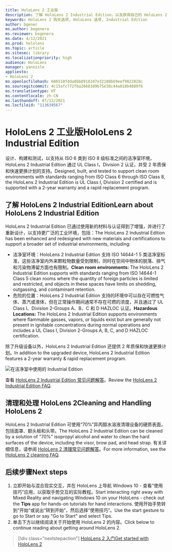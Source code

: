 ```yaml
---
title: HoloLens 2 工业版
description: 了解 HoloLens 2 Industrial Edition，以及获得自己的 HoloLens 2 Industrial Edition 后的后续操作。
keywords: HoloLens 2 购买选项, HoloLens 选项, Industrial Edition
author: bgener
ms.author: bogenera
ms.reviewer: bogenera
ms.date: 4/12/2021
ms.prod: hololens
ms.topic: article
ms.sitesec: library
ms.localizationpriority: high
audience: HoloLens
manager: yannisle
appliesto:
- HoloLens 2
ms.openlocfilehash: 686510fdda8bb09182d7e32188bb9eef9022828c
ms.sourcegitcommit: 4c15afc772fba26683d9b75e38c44a018b4889f6
ms.translationtype: HT
ms.contentlocale: zh-CN
ms.lasthandoff: 07/12/2021
ms.locfileid: "113639567"
---
```

# <a name="hololens-2-industrial-edition"></a><span data-ttu-id="79d89-104">HoloLens 2 工业版</span><span class="sxs-lookup"><span data-stu-id="79d89-104">HoloLens 2 Industrial Edition</span></span>

<span data-ttu-id="79d89-105">设计、构建和测试，以支持从 ISO 6 类到 ISO 8 级标准之间的洁净室环境，HoloLens 2 Industrial Edition 通过 UL Class I，Division 2 认证，并受 2 年质保和快速更换计划的支持。</span><span class="sxs-lookup"><span data-stu-id="79d89-105">Designed, built, and tested to support clean room environments with standards ranging from ISO Class 6 through ISO Class 8, the HoloLens 2 Industrial Edition is UL Class I, Division 2 certified and is supported with a 2-year warranty and a rapid replacement program.</span></span>

## <a name="learn-about-hololens-2-industrial-edition"></a><span data-ttu-id="79d89-106">了解 HoloLens 2 Industrial Edition</span><span class="sxs-lookup"><span data-stu-id="79d89-106">Learn about HoloLens 2 Industrial Edition</span></span>

<span data-ttu-id="79d89-107">HoloLens 2 Industrial Edition 已通过使用新的材料与认证得到了增强，并进行了重新设计，以支持更广泛的工业环境，包括：</span><span class="sxs-lookup"><span data-stu-id="79d89-107">The HoloLens 2 Industrial Edition has been enhanced and redesigned with new materials and certifications to support a broader set of industrial environments, including:</span></span>

- <span data-ttu-id="79d89-108">洁净室环境：HoloLens 2 Industrial Edition 支持 ISO 14644-1 5 类洁净室标准，这些洁净室内外来颗粒物数量受到限制，同时在空间中物体的脱落、排气和污染物滞留方面也有限制。</span><span class="sxs-lookup"><span data-stu-id="79d89-108">**Clean room environments:** The HoloLens 2 Industrial Edition supports with standards ranging from ISO 14644-1 Class 5 clean rooms where the quantity of foreign particles is limited and restricted, and objects in these spaces have limits on shedding, outgassing, and contaminant retention.</span></span>
- <span data-ttu-id="79d89-109">危险的位置：HoloLens 2 Industrial Edition 支持的环境中可以存在可燃性气体、蒸汽或液体，但在正常操作期间通常不存在可燃的浓度，并且通过了 UL Class I、Division 2-Groups A、B、C 和 D HAZLOC 认证。</span><span class="sxs-lookup"><span data-stu-id="79d89-109">**Hazardous Locations:** The HoloLens 2 Industrial Edition supports environments where flammable gasses, vapors, or liquids exist but are generally not present in ignitable concentrations during normal operations and includes a UL Class I, Division 2-Groups A, B, C, and D HAZLOC certification.</span></span>

<span data-ttu-id="79d89-110">除了升级设备以外，HoloLens 2 Industrial Edition 还提供 2 年质保和快速更换计划。</span><span class="sxs-lookup"><span data-stu-id="79d89-110">In addition to the upgraded device, HoloLens 2 Industrial Edition features a 2-year warranty & rapid replacement program.</span></span>

![在洁净室中使用的 Industrial Edition](./images/ie-small-pic.png)

<span data-ttu-id="79d89-112">查看 [HoloLens 2 Industrial Edition 常见问题解答](hololens2-industrial-edition-faq.md)。</span><span class="sxs-lookup"><span data-stu-id="79d89-112">Review the [HoloLens 2 Industrial Edition FAQ](hololens2-industrial-edition-faq.md).</span></span>

## <a name="cleaning-and-handling-hololens-2"></a><span data-ttu-id="79d89-113">清理和处理 HoloLens 2</span><span class="sxs-lookup"><span data-stu-id="79d89-113">Cleaning and Handling HoloLens 2</span></span>

<span data-ttu-id="79d89-114">HoloLens 2 Industrial Edition 可使用“70%”异丙醇水溶液清理设备的硬质表面，包括面罩、额头板和头带。</span><span class="sxs-lookup"><span data-stu-id="79d89-114">The HoloLens 2 Industrial Edition can be cleaned by a solution of "70%" isopropyl alcohol and water to clean the hard surfaces of the device, including the visor, brow pad, and head strap.</span></span> <span data-ttu-id="79d89-115">有关详细信息，请参阅 [HoloLens 2 清理常见问题解答](/hololens/hololens2-maintenance)。</span><span class="sxs-lookup"><span data-stu-id="79d89-115">For more information, see the [HoloLens 2 cleaning FAQ](/hololens/hololens2-maintenance).</span></span>

## <a name="next-steps"></a><span data-ttu-id="79d89-116">后续步骤</span><span class="sxs-lookup"><span data-stu-id="79d89-116">Next steps</span></span>

1. <span data-ttu-id="79d89-117">立即开始与混合现实交互，并在 HoloLens 上导航 Windows 10 - 查看“使用技巧”应用，以获取手势交互的实际教程。</span><span class="sxs-lookup"><span data-stu-id="79d89-117">Start interacting right away with Mixed Reality and navigating Windows 10 on your HoloLens - check out the **Tips** app for hands-on tutorials for hand interactions.</span></span> <span data-ttu-id="79d89-118">使用开始手势转到“开始”或说出“转到开始”，然后选择“使用技巧”。</span><span class="sxs-lookup"><span data-stu-id="79d89-118">Use the start gesture to go to Start or say "Go to Start" and select Tips.</span></span>
1. <span data-ttu-id="79d89-119">单击下方以继续阅读关于开始使用 HoloLens 2 的内容。</span><span class="sxs-lookup"><span data-stu-id="79d89-119">Click below to continue reading about getting around HoloLens 2.</span></span>

> [!div class="nextstepaction"]
> [<span data-ttu-id="79d89-120">HoloLens 2 入门</span><span class="sxs-lookup"><span data-stu-id="79d89-120">Get started with HoloLens 2</span></span>](hololens2-basic-usage.md)